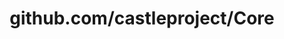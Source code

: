 ---
layout: post
title: github.com/castleproject/Core
categories: link
tags: [انگلیسی, گیت‌هاب, برنامه‌نویسی]
---